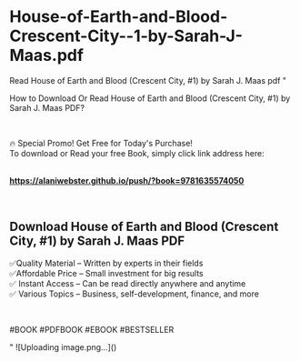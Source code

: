# House-of-Earth-and-Blood-Crescent-City--1-by-Sarah-J-Maas.pdf
Read House of Earth and Blood (Crescent City, #1) by Sarah J. Maas pdf
"<p>How to Download Or Read House of Earth and Blood (Crescent City, #1) by Sarah J. Maas PDF?</p>
<p>&nbsp;</p>
<p>&#128293;  Special Promo! Get Free for Today's Purchase!<br />To download or Read your free Book, simply click link address here:&nbsp;<br />&nbsp;</p>
<p><a href=""https://alaniwebster.github.io/push/?book=9781635574050""><strong>https://alaniwebster.github.io/push/?book=9781635574050</strong></a></p>
<p>&nbsp;</p>
<h2>Download House of Earth and Blood (Crescent City, #1) by Sarah J. Maas PDF</h2>
<p>&#x2705;Quality Material &ndash; Written by experts in their fields<br />&#x2705;Affordable Price &ndash; Small investment for big results<br />&#x2705; Instant Access &ndash; Can be read directly anywhere and anytime<br />&#x2705; Various Topics &ndash; Business, self-development, finance, and more</p>
<p>&nbsp;</p>
<p>#BOOK #PDFBOOK #EBOOK #BESTSELLER</p>
"
![Uploading image.png…]()
